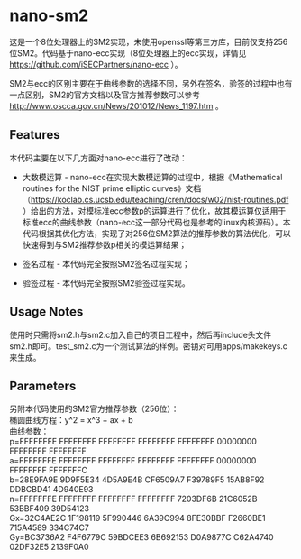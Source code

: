 nano-sm2
========

这是一个8位处理器上的SM2实现，未使用openssl等第三方库，目前仅支持256位SM2。代码基于nano-ecc实现（8位处理器上的ecc实现，详情见 https://github.com/iSECPartners/nano-ecc ）。

SM2与ecc的区别主要在于曲线参数的选择不同，另外在签名，验签的过程中也有一点区别，SM2的官方文档以及官方推荐参数可以参考 http://www.oscca.gov.cn/News/201012/News_1197.htm 。

Features
--------

本代码主要在以下几方面对nano-ecc进行了改动：

 * 大数模运算 - nano-ecc在实现大数模运算的过程中，根据《Mathematical routines for the NIST prime elliptic curves》文档（https://koclab.cs.ucsb.edu/teaching/cren/docs/w02/nist-routines.pdf ）给出的方法，对模标准ecc参数p的运算进行了优化，故其模运算仅适用于标准ecc的曲线参数（nano-ecc这一部分代码也是参考的linux内核源码）。本代码根据其优化方法，实现了对256位SM2算法的推荐参数的算法优化，可以快速得到与SM2推荐参数p相关的模运算结果；

 * 签名过程 - 本代码完全按照SM2签名过程实现；

 * 验签过程 - 本代码完全按照SM2验签过程实现。

Usage Notes
-----------

使用时只需将sm2.h与sm2.c加入自己的项目工程中，然后再include头文件sm2.h即可。test_sm2.c为一个测试算法的样例。密钥对可用apps/makekeys.c来生成。

Parameters
-----------

另附本代码使用的SM2官方推荐参数（256位）：  
椭圆曲线方程：y^2 = x^3 + ax + b  
曲线参数：  
p=FFFFFFFE FFFFFFFF FFFFFFFF FFFFFFFF FFFFFFFF 00000000 FFFFFFFF FFFFFFFF  
a=FFFFFFFE FFFFFFFF FFFFFFFF FFFFFFFF FFFFFFFF 00000000 FFFFFFFF FFFFFFFC  
b=28E9FA9E 9D9F5E34 4D5A9E4B CF6509A7 F39789F5 15AB8F92 DDBCBD41 4D940E93  
n=FFFFFFFE FFFFFFFF FFFFFFFF FFFFFFFF 7203DF6B 21C6052B 53BBF409 39D54123  
Gx=32C4AE2C 1F198119 5F990446 6A39C994 8FE30BBF F2660BE1 715A4589 334C74C7  
Gy=BC3736A2 F4F6779C 59BDCEE3 6B692153 D0A9877C C62A4740 02DF32E5 2139F0A0  

